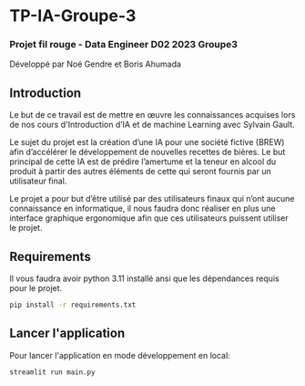 # TP-IA-Groupe-3

### Projet fil rouge - Data Engineer D02 2023 Groupe3
Développé par Noé Gendre et Boris Ahumada

## Introduction
Le but de ce travail est de mettre en œuvre les connaissances acquises lors de nos cours d'Introduction d’IA et de machine Learning avec Sylvain Gault.

Le sujet du projet est la création d’une IA pour une société fictive (BREW) afin d’accélérer le développement de nouvelles recettes de bières. Le but principal de cette IA est de prédire l’amertume et la teneur en alcool du produit à partir des autres éléments de cette qui seront fournis par un utilisateur final.

Le projet a pour but d’être utilisé par des utilisateurs finaux qui n’ont aucune connaissance en informatique, il nous faudra donc réaliser en plus une interface graphique ergonomique afin que ces utilisateurs puissent utiliser le projet.

## Requirements
Il vous faudra avoir python 3.11 installé ansi que les dépendances requis pour le projet.
```bash
pip install -r requirements.txt
```

## Lancer l'application
Pour lancer l'application en mode développement en local:
```bash
streamlit run main.py
```